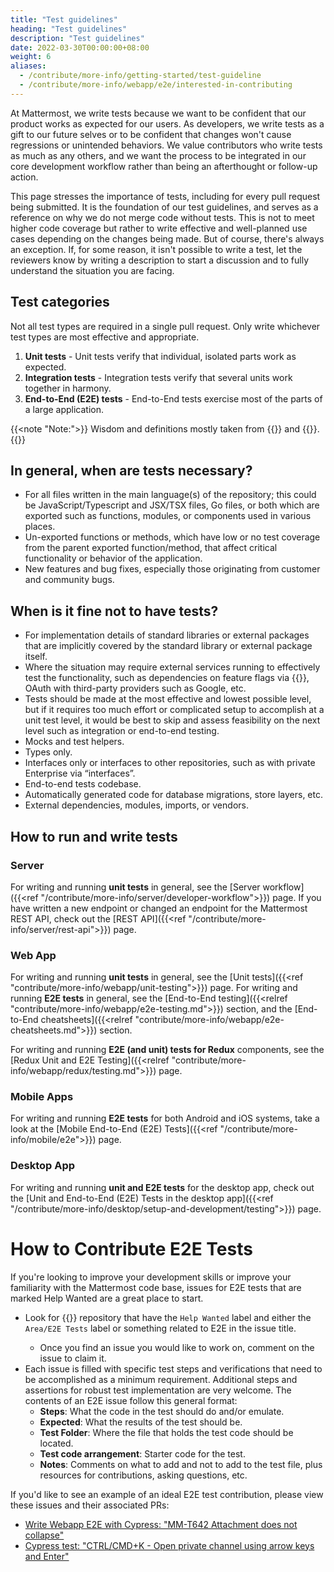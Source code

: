 ```yaml
---
title: "Test guidelines"
heading: "Test guidelines"
description: "Test guidelines"
date: 2022-03-30T00:00:00+08:00
weight: 6
aliases:
  - /contribute/more-info/getting-started/test-guideline
  - /contribute/more-info/webapp/e2e/interested-in-contributing
---
```


At Mattermost, we write tests because we want to be confident that our product works as expected for our users. As developers, we write tests as a gift to our future selves or to be confident that changes won't cause regressions or unintended behaviors. We value contributors who write tests as much as any others, and we want the process to be integrated in our core development workflow rather than being an afterthought or follow-up action.

This page stresses the importance of tests, including for every pull request being submitted. It is the foundation of our test guidelines, and serves as a reference on why we do not merge code without tests. This is not to meet higher code coverage but rather to write effective and well-planned use cases depending on the changes being made. But of course, there's always an exception. If, for some reason, it isn't possible to write a test, let the reviewers know by writing a description to start a discussion and to fully understand the situation you are facing.

Test categories
---------------
Not all test types are required in a single pull request. Only write whichever test types are most effective and appropriate.
1. __Unit tests__ - Unit tests verify that individual, isolated parts work as expected.
2. __Integration tests__ - Integration tests verify that several units work together in harmony.
3. __End-to-End (E2E) tests__ - End-to-End tests exercise most of the parts of a large application.

{{<note "Note:">}}
Wisdom and definitions mostly taken from {{<newtabref title="Martin Fowler's Software Testing Guide" href="https://martinfowler.com/testing/">}} and {{<newtabref title="Kent C. Dodds's personal site" href="https://kentcdodds.com/">}}.
{{</note>}}

In general, when are tests necessary?
-------------------------------------
- For all files written in the main language(s) of the repository; this could be JavaScript/Typescript and JSX/TSX files, Go files, or both which are exported such as functions, modules, or components used in various places. 
- Un-exported functions or methods, which have low or no test coverage from the parent exported function/method, that affect critical functionality or behavior of the application.
- New features and bug fixes, especially those originating from customer and community bugs.

When is it fine not to have tests?
--------------------------------------------
- For implementation details of standard libraries or external packages that are implicitly covered by the standard library or external package itself.
- Where the situation may require external services running to effectively test the functionality, such as dependencies on feature flags via {{<newtabref title="Split" href="https://split.io">}}, OAuth with third-party providers such as Google, etc.
- Tests should be made at the most effective and lowest possible level, but if it requires too much effort or complicated setup to accomplish at a unit test level, it would be best to skip and assess feasibility on the next level such as integration or end-to-end testing.
- Mocks and test helpers.
- Types only.
- Interfaces only or interfaces to other repositories, such as with private Enterprise via “interfaces”.
- End-to-end tests codebase.
- Automatically generated code for database migrations, store layers, etc.
- External dependencies, modules, imports, or vendors.

How to run and write tests
------------------
### Server
For writing and running **unit tests** in general, see the [Server workflow]({{<ref "/contribute/more-info/server/developer-workflow">}}) page. If you have written a new endpoint or changed an endpoint for the Mattermost REST API, check out the [REST API]({{<ref "/contribute/more-info/server/rest-api">}}) page.

### Web App
For writing and running **unit tests** in general, see the [Unit tests]({{<ref "contribute/more-info/webapp/unit-testing">}}) page. For writing and running **E2E tests** in general, see the [End-to-End testing]({{<relref "contribute/more-info/webapp/e2e-testing.md">}}) section, and the [End-to-End cheatsheets]({{<relref "contribute/more-info/webapp/e2e-cheatsheets.md">}}) section. 

For writing and running **E2E (and unit) tests for Redux** components, see the [Redux Unit and E2E Testing]({{<relref "contribute/more-info/webapp/redux/testing.md">}}) page.

### Mobile Apps
For writing and running **E2E tests** for both Android and iOS systems, take a look at the [Mobile End-to-End (E2E) Tests]({{<ref "/contribute/more-info/mobile/e2e">}}) page.

### Desktop App
For writing and running **unit and E2E tests** for the desktop app, check out the [Unit and End-to-End (E2E) Tests in the desktop app]({{<ref "/contribute/more-info/desktop/setup-and-development/testing">}}) page.
    
# How to Contribute E2E Tests
If you're looking to improve your development skills or improve your familiarity with the Mattermost code base, issues for E2E tests that are marked Help Wanted are a great place to start.
    
* Look for {{<newtabref href="https://github.com/mattermost/mattermost-server/issues?q=is%3Aissue+is%3Aopen+e2e" title="issues in the mattermost-server">}} repository that have the `Help Wanted` label and either the `Area/E2E Tests` label or something related to E2E in the issue title.
  * Once you find an issue you would like to work on, comment on the issue to claim it.
* Each issue is filled with specific test steps and verifications that need to be accomplished as a minimum requirement.  Additional steps and assertions for robust test implementation are very welcome. The contents of an E2E issue follow this general format:
  * **Steps**: What the code in the test should do and/or emulate.
  * **Expected**: What the results of the test should be.
  * **Test Folder**: Where the file that holds the test code should be located.
  * **Test code arrangement**: Starter code for the test.
  * **Notes**: Comments on what to add and not to add to the test file, plus resources for contributions, asking questions, etc.
    
If you'd like to see an example of an ideal E2E test contribution, please view these issues and their associated PRs:
* [Write Webapp E2E with Cypress: "MM-T642 Attachment does not collapse"](https://github.com/mattermost/mattermost-server/issues/18184)
* [Cypress test: "CTRL/CMD+K - Open private channel using arrow keys and Enter"](https://github.com/mattermost/mattermost-server/issues/14078)

